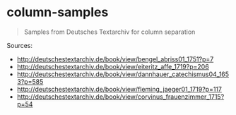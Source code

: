 # column-samples

> Samples from Deutsches Textarchiv for column separation

Sources:

<!-- BEGIN-EVAL cat ./sources.csv | sed 's,^,  * http://deutschestextarchiv.de/book/view/,'|sed 's|,|?p=|' -->
  * http://deutschestextarchiv.de/book/view/bengel_abriss01_1751?p=7
  * http://deutschestextarchiv.de/book/view/eiteritz_affe_1719?p=206
  * http://deutschestextarchiv.de/book/view/dannhauer_catechismus04_1653?p=585
  * http://deutschestextarchiv.de/book/view/fleming_jaeger01_1719?p=117
  * http://deutschestextarchiv.de/book/view/corvinus_frauenzimmer_1715?p=54

<!-- END-EVAL -->
